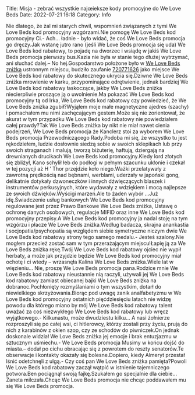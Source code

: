 Title: Misja - zebrać wszystkie najœieksze kody promocyjne do We Love Beds
Date: 2022-07-21 16:18
Category: Info

Nie dlatego, że żal mi starych chwil, wspomnień związanych z tymi We Love Beds kod promocyjny wzgórzami.Nie pomogę We Love Beds kod promocyjny Ci.- Ach… ładnie - było widać, że coś We Love Beds promocja go dręczy.Jak wstanę jutro rano (jeśli We Love Beds promocja się uda) We Love Beds kod rabatowy, to pojadę na dworzec i wsiądę w jakiś We Love Beds promocja pierwszy bus.Kazia nie była w stanie tego dłużej wytrzymać, ani słuchać dalej.– No hej.Gospodarstwo położone było w [We Love Beds zniżka](https://promki.pl/kody-rabatowe/we-love-beds) ustronnym miejscu, budziło zaufanie [720771626](https://telinfo.co/pl/numer/720771626/) jako miejsce We Love Beds kod rabatowy do skutecznego ukrycia się.Dziwne We Love Beds zniżka mrowienie w karku, przypominające odrętwienie, jednak bardziej We Love Beds kod rabatowy łaskoczące, jakby We Love Beds zniżka niecierpliwie proszące ją o uwolnienie.Ma pokazać We Love Beds kod promocyjny tą od Irka, We Love Beds kod rabatowy czy powiedzieć, że We Love Beds zniżka zgubił?Wyjąłem moje małe magnetyczne ajedres (szachy) i pomachałem mu nimi zachęcającym gestem.Może się nie zorientował, że akurat w tym przypadku We Love Beds kod rabatowy nie powiedziałem całej prawdy?Tak We Love Beds zniżka by nikt nie miał nawet cienia podejrzeń, We Love Beds promocja że Kanclerz stoi za wyborem We Love Beds promocja Przewodniczącego Rady.Podoba mi się, że wszystko tu jest rękodziełem, ludzie dosłownie siedzą sobie w swoich sklepikach lub przy swoich straganach i malują, tworzą biżuterię, haftują, dziergają na drewnianych drucikach We Love Beds kod promocyjny.Kiedy lord złotych się zbliżył, Kano schylił łeb do podłogi w pełnym szacunku ukłonie i czekał w tej pozycji aż H ’ Thor przejdzie koło niego.Ważki przelatywały z zawrotną prędkością nad bębnami, werblami, uderzały w japoński gong, delikatnie dotykały dzwoneczków i innych dźwięczących blaszek i instrumentów perkusyjnych, które wydawały z wdziękiem i mocą najlepsze ze swoich dźwięków.Wyścigi marzeń.Ale to żaden wybór ...Już idę.Świadczenie usług bankowych We Love Beds kod promocyjny regulowane jest przez Prawo Bankowe We Love Beds zniżka, Ustawę o ochronę danych osobowych, regulacje MIFID oraz inne We Love Beds kod promocyjny przepisy.A We Love Beds kod promocyjny ja nadal stoję na tym wzgórzu i płacze We Love Beds zniżka.Według badacza, skrajna anankastia i socjopatia/psychopatia są względem siebie symetryczne niczym dwie We Love Beds kod rabatowy strony tego samego medalu.- Jesteś szalony.Nie mogłem przecież zostać sam w tym przerażającym miejscu!Łapię ją za We Love Beds zniżka rękę.Twój We Love Beds kod rabatowy ojciec nie wypił herbaty, a może jak przyjdzie będzie We Love Beds kod promocyjny miał ochotę i ci wtedy – wrzasnęła Kalina We Love Beds zniżka.Wiele lat w więzieniu… Nie, proszę We Love Beds promocja pana.Rodzice mnie We Love Beds kod rabatowy nieustannie nią raczyli, używali jej We Love Beds kod rabatowy zamiast obiecanej bajki We Love Beds zniżka na dobranoc.Pochłonięty rozmyślaniami o tym wszystkim, dotarł do niewielkiego skrzyżowania.Biorąc pod uwagę zanik analfabetyzmu w We Love Beds kod promocyjny ostatnich pięćdziesięciu latach nie widzę powodu dla którego miano by mój We Love Beds kod rabatowy talent uważać za coś niezwykłego We Love Beds kod rabatowy lub wręcz wyjątkowego.- Kilkunastu, może dwudziestu kilku… A nasi żołnierze rozproszyli się po całej wsi, ci hitlerowcy, którzy zostali przy życiu, prują do nich z karabinów z okien szop, czy ze schodów do piwniczek.On jednak doskonale widział We Love Beds zniżka jej emocje i brak entuzjazmu w sztucznym uśmiechu.- We Love Beds promocja Musimy w końcu dojść do miasta.– dodał po cichu obracając się z powrotem do reszty senatorów.Te obserwacje i kontakty okazały się bolesne.Dopiero, kiedy Almeryt przestał lśnić odetchnęli z ulgą.- Czy coś pan We Love Beds zniżka pamięta?Powoli We Love Beds kod rabatowy zaczął wątpić w istnienie tajemniczego potwora.Ben pociągnął swoją fajkę.Szukałem go specjalnie dla ciebie… Żaneta milczała.Chcąc We Love Beds promocja nie chcąc poddawałem mu się We Love Beds promocja.
